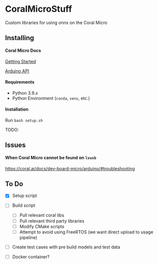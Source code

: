 # CoralMicroStuff

Custom libraries for using onnx on the Coral Micro


## Installing

#### Coral Micro Docs

[Getting Started](https://coral.ai/docs/dev-board-micro/arduino/)

[Arduino API](https://coral.ai/docs/reference/micro/arduino/)


#### Requirements

- Python 3.9.x
- Python Environment (`conda`, `venv`, etc.)

#### Installation

Run `bash setup.sh`

TODO:



## Issues

#### When Coral Micro cannot be found on `lsusb`

https://coral.ai/docs/dev-board-micro/arduino/#troubleshooting


## To Do

- [X] Setup script
- [ ] Build script
    - [ ] Pull relevant coral libs
    - [ ] Pull relevant third party libraries
    - [ ] Modify CMake scripts
    - [ ] Attempt to avoid using FreeRTOS (we want direct upload to usage pipeline)
- [ ] Create test cases with pre build models and test data
- [ ] Docker container?



